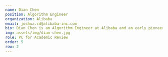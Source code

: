 ```yaml
---
name: Dian Chen 
position: Algorithm Engineer 
organization: Alibaba 
email: joshua.cd@alibaba-inc.com 
bio: Dian Chen is an Algorithm Engineer at Alibaba and an early pioneer in deploying large language models (LLMs) for e-commerce recommendation systems. His research focuses on interpretable user modeling and interest-aware recommendations, including long-term user behavior pattern mining, interest-driven preference modeling, recent intent mining from historical interactions, and interactive recommendation frameworks. He has published work on LLM-based recommendations at KDD-ADS and led industrial implementations through algorithmic innovations, system architecture redesign, and engineering optimizations, achieving 5-8x latency improvements.
img: assets/img/dian-chen.jpg
role: PC for Academic Review
order: 5
row: 2
---
```

